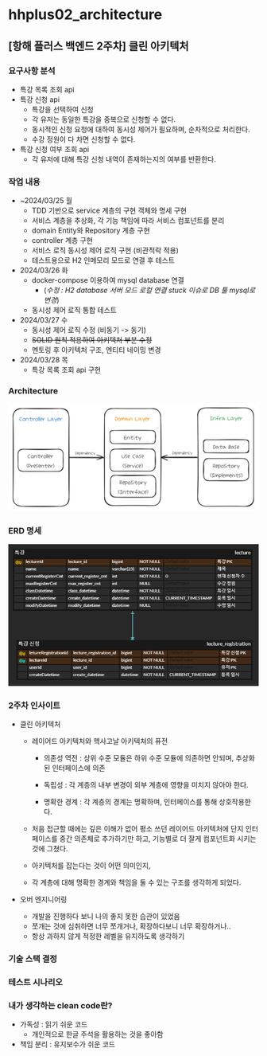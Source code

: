 # hhplus02_architecture

## [항해 플러스 백엔드 2주차] 클린 아키텍처

### 요구사항 분석
- 특강 목록 조회 api
- 특강 신청 api
  - 특강을 선택하여 신청
  - 각 유저는 동일한 특강을 중복으로 신청할 수 없다.
  - 동시적인 신청 요청에 대하여 동시성 제어가 필요하며, 순차적으로 처리한다.
  - 수강 정원이 다 차면 신청할 수 없다.
- 특강 신청 여부 조회 api
  - 각 유저에 대해 특강 신청 내역이 존재하는지의 여부를 반환한다.


### 작업 내용
- ~2024/03/25 월
  - TDD 기반으로 service 계층의 구현 객체와 명세 구현
  - 서비스 계층을 추상화, 각 기능 책임에 따라 서비스 컴포넌트를 분리
  - domain Entity와 Repository 계층 구현
  - controller 계층 구현
  - 서비스 로직 동시성 제어 로직 구현 (비관적락 적용)
  - 테스트용으로 H2 인메모리 모드로 연결 후 테스트
- 2024/03/26 화
  - docker-compose 이용하여 mysql database 연결
    - (*수정 : H2 database 서버 모드 로컬 연결 stuck 이슈로 DB 툴 mysql로 변경*)
  - 동시성 제어 로직 통합 테스트
- 2024/03/27 수
  - 동시성 제어 로직 수정 (비동기 -> 동기)
  - ~~SOLID 원칙 적용하여 아키텍처 부분 수정~~
  - 멘토링 후 아키텍처 구조, 엔티티 네이밍 변경
- 2024/03/28 목
  - 특강 목록 조회 api 구현

### Architecture
![architecture.PNG](architecture.PNG)
### ERD 명세
![lectureERD.png](lectureERD.png)


### 2주차 인사이트
- 클린 아키텍처
  - 레이어드 아키텍처와 헥사고날 아키텍처의 퓨전
    - 의존성 역전
      : 상위 수준 모듈은 하위 수준 모듈에 의존하면 안되며, 추상화된 인터페이스에 의존
    
    - 독립성
      : 각 계층의 내부 변경이 외부 계층에 영향을 미치지 않아야 한다.
  
    - 명확한 경계
      : 각 계층의 경계는 명확하며, 인터페이스를 통해 상호작용한다.
  
  - 처음 접근할 때에는 깊은 이해가 없어
  평소 쓰던 레이어드 아키텍처에 단지 인터페이스를 중간 의존체로 추가하기만 하고,
  기능별로 더 잘게 컴포넌트화 시키는 것에 그쳤다.
  - 아키텍처를 잡는다는 것이 어떤 의미인지,
  - 각 계층에 대해 명확한 경계와 책임을 둘 수 있는 구조를 생각하게 되었다.


- 오버 엔지니어링
  - 개발을 진행하다 보니 나의 좋지 못한 습관이 있었음
  - 쪼개는 것에 심취하면 너무 쪼개거나, 확장하다보니 너무 확장하거나..
  - 항상 과하지 않게 적정한 레벨을 유지하도록 생각하기

### 기술 스택 결정

### 테스트 시나리오

### 내가 생각하는 clean code란?
- 가독성 : 읽기 쉬운 코드
  - 개인적으로 한글 주석을 활용하는 것을 좋아함
- 책임 분리 : 유지보수가 쉬운 코드

